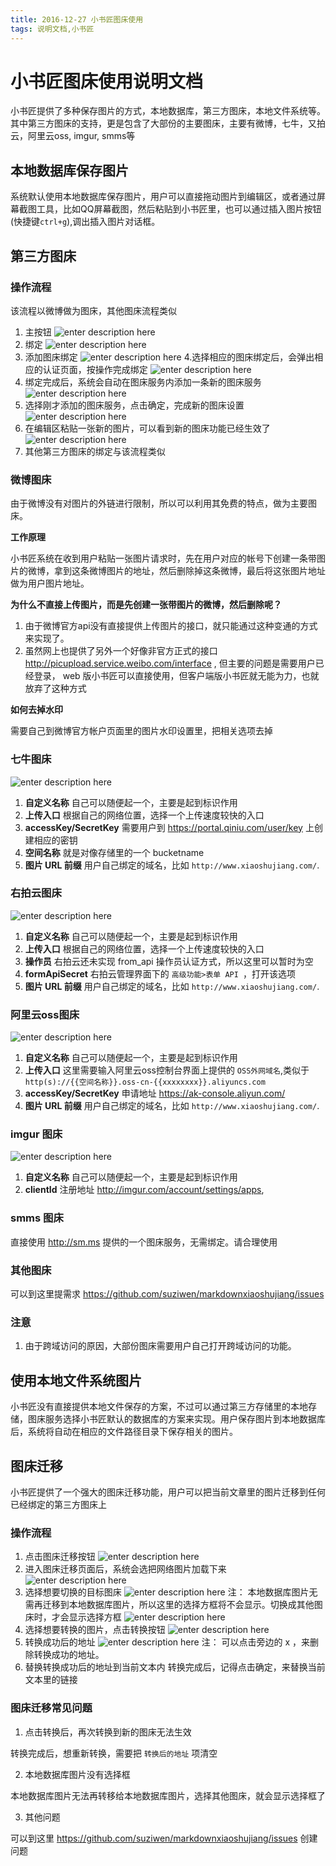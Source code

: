 ```yaml
---
title: 2016-12-27 小书匠图床使用
tags: 说明文档,小书匠
---
```


# 小书匠图床使用说明文档

小书匠提供了多种保存图片的方式，本地数据库，第三方图床，本地文件系统等。其中第三方图床的支持，更是包含了大部份的主要图床，主要有微博，七牛，又拍云，阿里云oss, imgur, smms等

## 本地数据库保存图片

系统默认使用本地数据库保存图片，用户可以直接拖动图片到编辑区，或者通过屏幕截图工具，比如QQ屏幕截图，然后粘贴到小书匠里，也可以通过插入图片按钮(快捷键`ctrl+g`),调出插入图片对话框。


## 第三方图床

### 操作流程

该流程以微博做为图床，其他图床流程类似

1. 主按钮
![enter description here][1]
2. 绑定
![enter description here][2]
3. 添加图床绑定
![enter description here][3]
4.选择相应的图床绑定后，会弹出相应的认证页面，按操作完成绑定
![enter description here][4]
5. 绑定完成后，系统会自动在图床服务内添加一条新的图床服务
![enter description here][5]
6. 选择刚才添加的图床服务，点击确定，完成新的图床设置
![enter description here][6]
7. 在编辑区粘贴一张新的图片，可以看到新的图床功能已经生效了
![enter description here][7]
8. 其他第三方图床的绑定与该流程类似

### 微博图床

由于微博没有对图片的外链进行限制，所以可以利用其免费的特点，做为主要图床。

**工作原理**

小书匠系统在收到用户粘贴一张图片请求时，先在用户对应的帐号下创建一条带图片的微博，拿到这条微博图片的地址，然后删除掉这条微博，最后将这张图片地址做为用户图片地址。

**为什么不直接上传图片，而是先创建一张带图片的微博，然后删除呢？**

1. 由于微博官方api没有直接提供上传图片的接口，就只能通过这种变通的方式来实现了。
2. 虽然网上也提供了另外一个好像非官方正式的接口 http://picupload.service.weibo.com/interface , 但主要的问题是需要用户已经登录， web 版小书匠可以直接使用，但客户端版小书匠就无能为力，也就放弃了这种方式

**如何去掉水印**

需要自己到微博官方帐户页面里的图片水印设置里，把相关选项去掉

### 七牛图床

![enter description here][8]

1. **自定义名称** 自己可以随便起一个，主要是起到标识作用
2. **上传入口** 根据自己的网络位置，选择一个上传速度较快的入口
3. **accessKey/SecretKey** 需要用户到 https://portal.qiniu.com/user/key 上创建相应的密钥
4. **空间名称** 就是对像存储里的一个 bucketname
5. **图片 URL 前缀** 用户自己绑定的域名，比如 `http://www.xiaoshujiang.com/`.

### 右拍云图床

![enter description here][9]

1. **自定义名称** 自己可以随便起一个，主要是起到标识作用
2. **上传入口** 根据自己的网络位置，选择一个上传速度较快的入口
3. **操作员** 右拍云还未实现 from_api 操作员认证方式，所以这里可以暂时为空
4. **formApiSecret** 右拍云管理界面下的 `高级功能>表单 API `，打开该选项
5. **图片 URL 前缀** 用户自己绑定的域名，比如 `http://www.xiaoshujiang.com/`.

### 阿里云oss图床

![enter description here][10]

1. **自定义名称** 自己可以随便起一个，主要是起到标识作用
2. **上传入口** 这里需要输入阿里云oss控制台界面上提供的 `OSS外网域名`,类似于`http(s)://{{空间名称}}.oss-cn-{{xxxxxxxx}}.aliyuncs.com`
3. **accessKey/SecretKey** 申请地址 https://ak-console.aliyun.com/
4. **图片 URL 前缀** 用户自己绑定的域名，比如 `http://www.xiaoshujiang.com/`.

### imgur 图床

![enter description here][11]

1. **自定义名称** 自己可以随便起一个，主要是起到标识作用
2. **clientId** 注册地址 http://imgur.com/account/settings/apps,

### smms 图床

直接使用 http://sm.ms 提供的一个图床服务，无需绑定。请合理使用

### 其他图床

可以到这里提需求 https://github.com/suziwen/markdownxiaoshujiang/issues

### 注意

1. 由于跨域访问的原因，大部份图床需要用户自己打开跨域访问的功能。


## 使用本地文件系统图片

小书匠没有直接提供本地文件保存的方案，不过可以通过第三方存储里的本地存储，图床服务选择小书匠默认的数据库的方案来实现。用户保存图片到本地数据库后，系统将自动在相应的文件路径目录下保存相关的图片。

## 图床迁移

小书匠提供了一个强大的图床迁移功能，用户可以把当前文章里的图片迁移到任何已经绑定的第三方图床上

### 操作流程

1. 点击图床迁移按钮
![enter description here][12]
2. 进入图床迁移页面后，系统会选把网络图片加载下来
![enter description here][13]
3. 选择想要切换的目标图床
![enter description here][14]
注： 本地数据库图片无需再迁移到本地数据库图片，所以这里的选择方框将不会显示。切换成其他图床时，才会显示选择方框
![enter description here][15]
4. 选择想要转换的图片，点击转换按钮
![enter description here][16]
5. 转换成功后的地址
![enter description here][17]
注： 可以点击旁边的 x ，来删除转换成功的地址。
6. 替换转换成功后的地址到当前文本内
转换完成后，记得点击确定，来替换当前文本里的链接

### 图床迁移常见问题

1. 点击转换后，再次转换到新的图床无法生效

转换完成后，想重新转换，需要把 `转换后的地址` 项清空

2. 本地数据库图片没有选择框

本地数据库图片无法再转移给本地数据库图片，选择其他图床，就会显示选择框了

3. 其他问题

可以到这里 https://github.com/suziwen/markdownxiaoshujiang/issues 创建问题


  [1]: ./images/1483600428521.jpg "点击主按钮"
  [2]: ./images/1483600428510.jpg "选择绑定，进入绑定界面"
  [3]: ./images/cc.jpg "在图床服务区，选择相应的图床"
  [4]: ./images/1482836985511.jpg "新浪微博绑定认证页面"
  [5]: ./images/dd.jpg "绑定完成后新添加的服务"
  [6]: ./images/1482838294306.jpg "绑定后，记得选择新的服务"
  [7]: ./images/1482838454259.jpg "查看新的图床是否生效"
  [8]: ./images/1482839935580.jpg "七牛图床绑定界面"
  [9]: ./images/1482840340995.jpg "右拍云图床绑定界面"
  [10]: ./images/1482840608526.jpg "阿里oss图床绑定界面"
  [11]: ./images/1482840911734.jpg "imgur 图床绑定界面"
  [12]: ./images/1482842046099.jpg "图床迁移"
  [13]: ./images/1482842203910.jpg "图床转移界面"
  [14]: ./images/1482842310130.jpg "选择目标图床"
  [15]: ./images/1482842507916.jpg "本地数据库图床无需再往本地迁移"
  [16]: ./images/1482842686004.jpg "转换图片地址"
  [17]: ./images/1482842799591.jpg "转换成功后的图片"